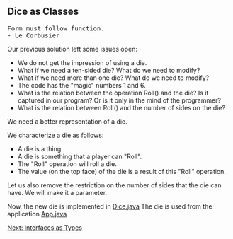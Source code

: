 ## Dice as Classes

<pre>
Form must follow function.
- Le Corbusier
</pre>

Our previous solution left some issues open:
- We do not get the impression of using a die.
- What if we need a ten-sided die? What do we need to modify?
- What if we need more than one die? What do we need to modify?
- The code has the "magic" numbers 1 and 6.
- What is the relation between the operation Roll() and the die? Is it captured in our program? Or is it only in the mind of the programmer?
- What is the relation between Roll() and the number of sides on the die?

We need a better representation of a die.

We characterize a die as follows:
- A die is a thing.
- A die is something that a player can "Roll".
- The "Roll" operation will roll a die.
- The value (on the top face) of the die is a result of this "Roll" operation.

Let us also remove the restriction on the number of sides that the die can have. We will make it a parameter.

Now, the new die is implemented in [Dice.java](src/main/java/Dice.java)
The die is used from the application [App.java](src/main/java/App.java)

[Next: Interfaces as Types](../3/Readme.md)